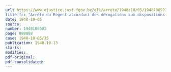 ```yaml
---
url: https://www.ejustice.just.fgov.be/eli/arrete/1948/10/05/1948100503/justel
title-fr: "Arrêté du Régent accordant des dérogations aux dispositions de l'arrêté du Régent du 5 octobre 1948, instituant, par application de l'arrêté royal n° 62 du 13 janvier 1935, une Règlementation économique au sein de l'industrie du caoutchouc"
date: 1948-10-05
source:
number: 1948100503
page: 888888
case: 1948-10-05/35
publication: 1948-10-13
starts:
modifies:
pdf-original:
pdf-consolidated:
---
```


